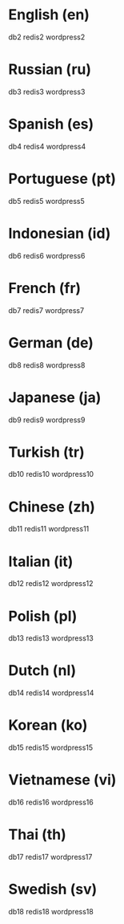 # English (en)
db2
redis2
wordpress2
# Russian (ru)
db3
redis3
wordpress3
# Spanish (es)
db4
redis4
wordpress4
# Portuguese (pt)
db5
redis5
wordpress5
# Indonesian (id)
db6
redis6
wordpress6
# French (fr)
db7
redis7
wordpress7
# German (de)
db8
redis8
wordpress8
# Japanese (ja)
db9
redis9
wordpress9
# Turkish (tr)
db10
redis10
wordpress10
# Chinese (zh)
db11
redis11
wordpress11
# Italian (it)
db12
redis12
wordpress12
# Polish (pl)
db13
redis13
wordpress13
# Dutch (nl)
db14
redis14
wordpress14
# Korean (ko)
db15
redis15
wordpress15
# Vietnamese (vi)
db16
redis16
wordpress16
# Thai (th)
db17
redis17
wordpress17
# Swedish (sv)
db18
redis18
wordpress18
